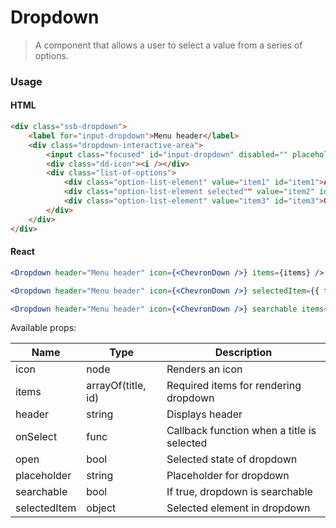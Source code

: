 Dropdown
========

> A component that allows a user to select a value from a series of options.

### Usage

#### HTML

```html
<div class="ssb-dropdown">
    <label for="input-dropdown">Menu header</label>
    <div class="dropdown-interactive-area">
        <input class="focused" id="input-dropdown" disabled="" placeholder="Select item" value="">
        <div class="dd-icon"><i /></div>
        <div class="list-of-options">
            <div class="option-list-element" value="item1" id="item1">Apples</div>
            <div class="option-list-element selected"" value="item2" id="item2">Rainbows</div>
            <div class="option-list-element" value="item3" id="item3">Ocean</div>
        </div>
    </div>
</div>
```

#### React

```jsx harmony
<Dropdown header="Menu header" icon={<ChevronDown />} items={items} />

<Dropdown header="Menu header" icon={<ChevronDown />} selectedItem={{ title: 'Ocean', id: 'item3' }} items={items} />

<Dropdown header="Menu header" icon={<ChevronDown />} searchable items={items} />
```

Available props:

| Name       | Type           | Description  |
| ---------- | ------------- | ----- |
| icon | node | Renders an icon |
| items | arrayOf(title, id) |Required items for rendering dropdown |
| header | string | Displays header |
| onSelect | func | Callback function when a title is selected |
| open | bool | Selected state of dropdown |
| placeholder | string | Placeholder for dropdown |
| searchable | bool | If true, dropdown is searchable |
| selectedItem | object | Selected element in dropdown |
